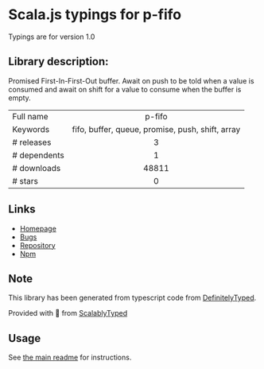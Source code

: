 
# Scala.js typings for p-fifo

Typings are for version 1.0

## Library description:
Promised First-In-First-Out buffer. Await on push to be told when a value is consumed and await on shift for a value to consume when the buffer is empty.

|                    |                 |
| ------------------ | :-------------: |
| Full name          | p-fifo |
| Keywords           | fifo, buffer, queue, promise, push, shift, array |
| # releases         | 3 |
| # dependents       | 1 |
| # downloads        | 48811 |
| # stars            | 0 |

## Links
- [Homepage](https://github.com/alanshaw/p-fifo#readme)
- [Bugs](https://github.com/alanshaw/p-fifo/issues)
- [Repository](https://github.com/alanshaw/p-fifo)
- [Npm](https://www.npmjs.com/package/p-fifo)
    


## Note
This library has been generated from typescript code from [DefinitelyTyped](https://definitelytyped.org).

Provided with :purple_heart: from [ScalablyTyped](https://github.com/oyvindberg/ScalablyTyped)

## Usage
See [the main readme](../../readme.md) for instructions.



